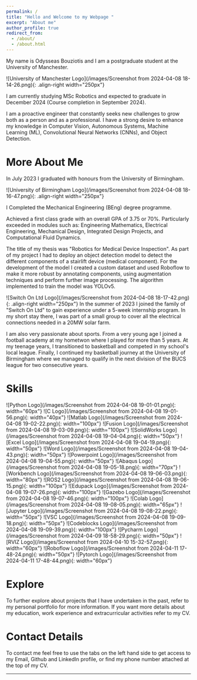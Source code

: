 ```yaml
---
permalink: /
title: "Hello and Welcome to my Webpage "
excerpt: "About me"
author_profile: true
redirect_from: 
  - /about/
  - /about.html
---
```



My name is Odysseas Bouziotis and I am a postgraduate student at the University of Manchester.

![University of Manchester Logo](/images/Screenshot from 2024-04-08 18-14-26.png){: .align-right width="250px"}

I am currently studying MSc Robotics and expected to graduate in December 2024 (Course completion in September 2024).

I am a proactive engineer that constantly seeks new challenges to grow both as a person and as a professional. 
I have a strong desire to enhance my knowledge in Computer Vision, Autonomous Systems, Machine Learning (ML), 
Convolutional Neural Networks (CNNs), and Object Detection. 

More About Me
======

In July 2023 I graduated with honours from the University of Birmingham.

![University of Birmingham Logo](/images/Screenshot from 2024-04-08 18-16-47.png){: .align-right width="250px"}

I Completed the Mechanical Engineering (BEng) degree programme.

Achieved a first class grade with an overall GPA of 3.75 or 70%.
Particularly exceeded in modules such as:
Engineering Mathematics, Electrical Engineering,
Mechanical Design, Integrated Design Projects,
and Computational Fluid Dynamics.

The title of my thesis was "Robotics for Medical Device Inspection". As part of my project I had to deploy an object detection model to detect the different components of a stairlift device (medical component). For the development of the model I created a custom dataset and used Roboflow to make it more robust by annotating components, using augmentation techniques and perform further image processing. The algorithm implemented to train the model was YOLOv5.   

![Switch On Ltd Logo](/images/Screenshot from 2024-04-08 18-17-42.png){: .align-right width="250px"}
In the summer of 2023 I joined the family of "Switch On Ltd" to gain experience under a 5-week internship program. 
In my short stay there, I was part of a small group to cover all the electrical connections needed in a 20MW solar farm.

I am also very passionate about sports. From a very young age I joined a football academy at my hometwon where I played for more than 5 years. At my teenage years, I transitioned to basketball and competed in my school's local league. Finally, I continued my basketball journey at the University of Birmingham where we managed to qualify in the next division of the BUCS league for two consecutive years.  

Skills
======
 ![Python Logo](/images/Screenshot from 2024-04-08 19-01-01.png){: width="60px"}
 ![C Logo](/images/Screenshot from 2024-04-08 19-01-56.png){: width="40px"}
 ![Matlab Logo](/images/Screenshot from 2024-04-08 19-02-22.png){: width="100px"}
 ![Fusion Logo](/images/Screenshot from 2024-04-08 19-03-09.png){: width="100px"}
 ![SolidWorks Logo](/images/Screenshot from 2024-04-08 19-04-04.png){: width="50px"}
 ![Excel Logo](/images/Screenshot from 2024-04-08 19-04-19.png){: width="50px"}
 ![Word Logo](/images/Screenshot from 2024-04-08 19-04-43.png){: width="50px"}
 ![Powerpoint Logo](/images/Screenshot from 2024-04-08 19-04-55.png){: width="50px"}
 ![Abaqus Logo](/images/Screenshot from 2024-04-08 19-05-18.png){: width="70px"}
 ![Workbench Logo](/images/Screenshot from 2024-04-08 19-06-03.png){: width="80px"}
 ![ROS2 Logo](/images/Screenshot from 2024-04-08 19-06-15.png){: width="100px"}
 ![Edupack Logo](/images/Screenshot from 2024-04-08 19-07-26.png){: width="100px"}
 ![Gazebo Logo](/images/Screenshot from 2024-04-08 19-07-46.png){: width="100px"}
 ![Colab Logo](/images/Screenshot from 2024-04-08 19-08-05.png){: width="65px"}
 ![Jupyter Logo](/images/Screenshot from 2024-04-08 19-08-22.png){: width="50px"}
 ![VSC Logo](/images/Screenshot from 2024-04-08 19-09-18.png){: width="50px"}
 ![Codeblocks Logo](/images/Screenshot from 2024-04-08 19-09-39.png){: width="100px"}
 ![Pycharm Logo](/images/Screenshot from 2024-04-09 18-58-29.png){: width="50px"}
 ![RVIZ Logo](/images/Screenshot from 2024-04-10 15-32-57.png){: width="60px"}
 ![Roboflow Logo](/images/Screenshot from 2024-04-11 17-48-24.png){: width="50px"}
 ![Pytorch Logo](/images/Screenshot from 2024-04-11 17-48-44.png){: width="60px"}

Explore
======
To further explore about projects that I have undertaken in the past, refer to my personal portfolio for more information. If you want more details about my education, work experience and extracurricular activities refer to my CV.

Contact Details
======
To contact me feel free to use the tabs on the left hand side to get access to my Email, Github and LinkedIn profile, or find my phone number attached at the top of my CV.

------

